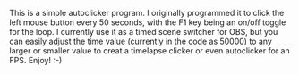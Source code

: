 This is a simple autoclicker program. I originally programmed it to click the left mouse button every 50 seconds, with the F1 key being an on/off toggle for the loop. I currently use it as a timed scene switcher for OBS, but you can easily adjust the time value (currently in the code as 50000) to any larger or smaller value to creat a timelapse clicker or even autoclicker for an FPS. Enjoy! :-)